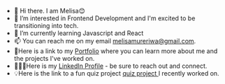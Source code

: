 - 👋 Hi there. I am Melisa😊
- 👀 I’m interested in Frontend Development and I'm excited to be transitioning into tech.
- 🌱 I’m currently learning Javascript and React
- 📫 You can reach me on my email melisamureriwa@gmail.com.
- 🔗Here is a link to my [Portfolio](https://melisamureriwa.netlify.app/) where you can learn more about me and the projects I've worked on.
- 👩🏻‍💻Here is my [LinkedIn Profile](https://www.linkedin.com/in/melisa-mureriwa/) - be sure to reach out and connect.
- 💡Here is  the link to a fun quiz project [quiz project ](https://melisa-quiz-app.netlify.app/)   I recently worked on.
<!---
LisaMure/LisaMure is a ✨ special ✨ repository because its `README.md` (this file) appears on your GitHub profile.
You can click the Preview link to take a look at your changes.
--->
